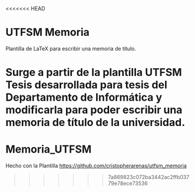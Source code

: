 <<<<<<< HEAD
# UTFSM Memoria
Plantilla de LaTeX para escribir una memoria de título.

Surge a partir de la plantilla UTFSM Tesis desarrollada para tesis del Departamento de Informática y modificarla para poder escribir una memoria de título de la universidad.
=======
# Memoria_UTFSM
Hecho con la Plantilla https://github.com/cristopherarenas/utfsm_memoria
>>>>>>> 7a869823c072ba3442ac2ffb03779e78ece73536
